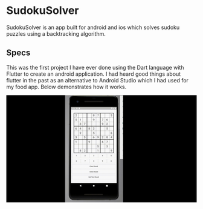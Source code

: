 # SudokuSolver

SudokuSolver is an app built for android and ios which solves sudoku puzzles using a backtracking algorithm.

## Specs
This was the first project I have ever done using the Dart language with Flutter to create an android application. I had heard good things about flutter in the past as an alternative to Android Studio which I had used for my food app. Below demonstrates how it works.

![](https://github.com/tsunamiyama/SudokuSolverApp/blob/master/2021-05-05%2015-26-11.gif)
